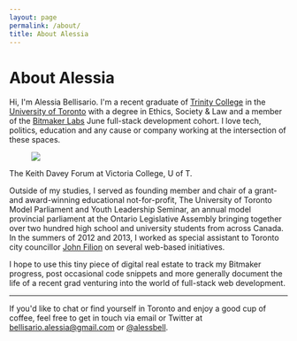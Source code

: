 ```yaml
---
layout: page
permalink: /about/
title: About Alessia
---
```

# About Alessia

Hi, I'm Alessia Bellisario. I'm a recent graduate of [Trinity College](http://www.trinity.utoronto.ca/) in the [University of Toronto](http://www.utoronto.ca/) with a degree in Ethics, Society & Law  and a member of the [Bitmaker Labs](http://bitmakerlabs.com/) June full-stack development cohort. I love tech, politics, education and any cause or company working at the intersection of these spaces.

<p><figure><img src="https://farm4.staticflickr.com/3694/14071442237_d25ec73d80_z.jpg"></figure><figcaption>The Keith Davey Forum at Victoria College, U of T.</figcaption>
</figure></p>

Outside of my studies, I served as founding member and chair of a grant- and award-winning educational not-for-profit, The University of Toronto Model Parliament and Youth Leadership Seminar, an annual model provincial parliament at the Ontario Legislative Assembly bringing together over two hundred high school and university students from across Canada. In the summers of 2012 and 2013, I worked as special assistant to Toronto city councillor [John Filion](http://johnfilion.ca) on several web-based initiatives.

I hope to use this tiny piece of digital real estate to track my Bitmaker progress, post occasional code snippets and more generally document the life of a recent grad venturing into the world of full-stack web development.

***

If you'd like to chat or find yourself in Toronto and enjoy a good cup of coffee, feel free to get in touch via email or Twitter at <bellisario.alessia@gmail.com> or [@alessbell](http://twitter.com/alessbell).